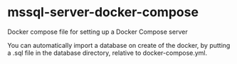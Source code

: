 # mssql-server-docker-compose
Docker compose file for setting up a Docker Compose server

You can automatically import a database on create of the docker, by putting a .sql file in the database directory, relative to docker-compose.yml.
